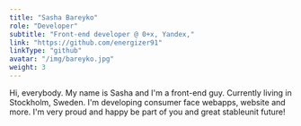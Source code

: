 ```yaml
---
title: "Sasha Bareyko"
role: "Developer"
subtitle: "Front-end developer @ 0+x, Yandex,"
link: "https://github.com/energizer91"
linkType: "github"
avatar: "/img/bareyko.jpg"
weight: 3
---
```

Hi, everybody. My name is Sasha and I'm a front-end guy. Currently living in Stockholm, Sweden. I'm developing consumer face webapps, website and more. I'm very proud and happy be part of you and great stableunit future!

